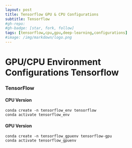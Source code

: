 ```yaml
---
layout: post
title: Tensorflow GPU & CPU Configurations
subtitle: Tensorflow
#gh-repo:
#gh-badge: [star, fork, follow]
tags: [tensorflow,cpu,gpu,deep-learning,configurations]
#image: /img/markdown/logo.png
---
```

# GPU/CPU Environment Configurations Tensorflow


###	 TensorFlow

#### CPU Version

	conda create -n tensorflow_env tensorflow
	conda activate tensorflow_env

#### GPU Version

	conda create -n tensorflow_gpuenv tensorflow-gpu
	conda activate tensorflow_gpuenv
